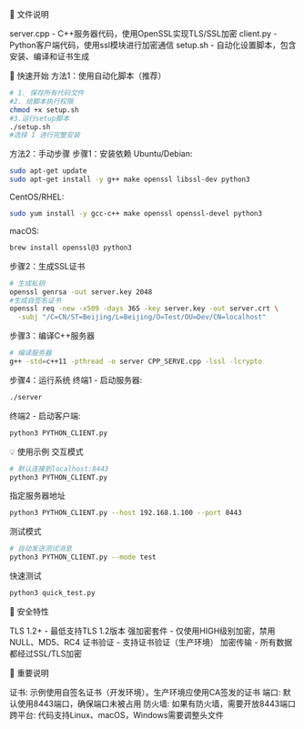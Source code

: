 📁 文件说明

server.cpp - C++服务器代码，使用OpenSSL实现TLS/SSL加密
client.py - Python客户端代码，使用ssl模块进行加密通信
setup.sh - 自动化设置脚本，包含安装、编译和证书生成

🚀 快速开始
方法1：使用自动化脚本（推荐）

```bash
# 1. 保存所有代码文件
#2. 给脚本执行权限
chmod +x setup.sh
#3.运行setup脚本
./setup.sh
#选择 1 进行完整安装
```

方法2：手动步骤
步骤1：安装依赖
Ubuntu/Debian:

```bash
sudo apt-get update
sudo apt-get install -y g++ make openssl libssl-dev python3
```

CentOS/RHEL:

```bash
sudo yum install -y gcc-c++ make openssl openssl-devel python3
```

macOS:

```bash 
brew install openssl@3 python3
```

步骤2：生成SSL证书

```bash
# 生成私钥
openssl genrsa -out server.key 2048
#生成自签名证书
openssl req -new -x509 -days 365 -key server.key -out server.crt \
  -subj "/C=CN/ST=Beijing/L=Beijing/O=Test/OU=Dev/CN=localhost"
```

步骤3：编译C++服务器

```bash
# 编译服务器
g++ -std=c++11 -pthread -o server CPP_SERVE.cpp -lssl -lcrypto
```

步骤4：运行系统
终端1 - 启动服务器:

```bash
./server
```

终端2 - 启动客户端:

```bash
python3 PYTHON_CLIENT.py
```

💡 使用示例
交互模式

```bash
# 默认连接到localhost:8443
python3 PYTHON_CLIENT.py
```

指定服务器地址

```bash
python3 PYTHON_CLIENT.py --host 192.168.1.100 --port 8443
```

测试模式

```bash
# 自动发送测试消息
python3 PYTHON_CLIENT.py --mode test
```

快速测试

```bash
python3 quick_test.py
```

🔐 安全特性

TLS 1.2+ - 最低支持TLS 1.2版本
强加密套件 - 仅使用HIGH级别加密，禁用NULL、MD5、RC4
证书验证 - 支持证书验证（生产环境）
加密传输 - 所有数据都经过SSL/TLS加密

📝 重要说明

证书: 示例使用自签名证书（开发环境）。生产环境应使用CA签发的证书
端口: 默认使用8443端口，确保端口未被占用
防火墙: 如果有防火墙，需要开放8443端口
跨平台: 代码支持Linux、macOS，Windows需要调整头文件
